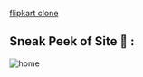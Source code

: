 [flipkart clone]( https://comforting-sundae-1cae44.netlify.app)

## Sneak Peek of Site 🙈 :
![home](https://user-images.githubusercontent.com/64949957/136542646-b883165d-fed0-4f4f-b031-ceba3db4e8ae.PNG)



